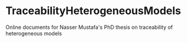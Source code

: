 # TraceabilityHeterogeneousModels
Online documents for Nasser Mustafa's PhD thesis on traceability of heterogeneous models

